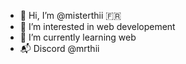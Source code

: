 - 👋 Hi, I’m @misterthii 🇫🇷
- 👀 I’m interested in web developement 
- 🌱 I’m currently learning web
- 📬 Discord @mrthii

<!---
misterthii/misterthii is a ✨ special ✨ repository because its `README.md` (this file) appears on your GitHub profile.
You can click the Preview link to take a look at your changes.
--->
